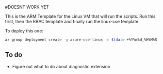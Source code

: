 #DOESNT WORK YET

This is the ARM Template for the Linux VM that will run the scripts.
Run this first, then the RBAC template and finally run the linux-cse template.

To deploy this one:

```bash
az group deployment create -g azure-cse-linux -n $(date +%Y%m%d_%H%M%S) --template-file azure-deploy.json --parameters @azure-deploy.parameters.json --parameters adminUsername=azure-cse-admin --parameters adminPassword=$PASSWORD
```

## To do
* Figure out what to do about diagnostic extension
